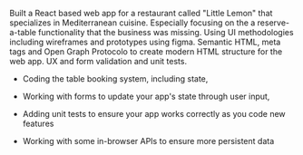 Built a React based web app for a restaurant called "Little Lemon" that specializes in Mediterranean cuisine. Especially focusing on the a reserve-a-table functionality that the business was missing. Using UI methodologies including wireframes and prototypes using figma. Semantic HTML, meta tags and Open Graph Protocolo to create modern HTML structure for the web app. UX and form validation and unit tests.  

- Coding the table booking system, including state,

- Working with forms to update your app's state through user input,

- Adding unit tests to ensure your app works correctly as you code new features 

- Working with some in-browser APIs to ensure more persistent data
